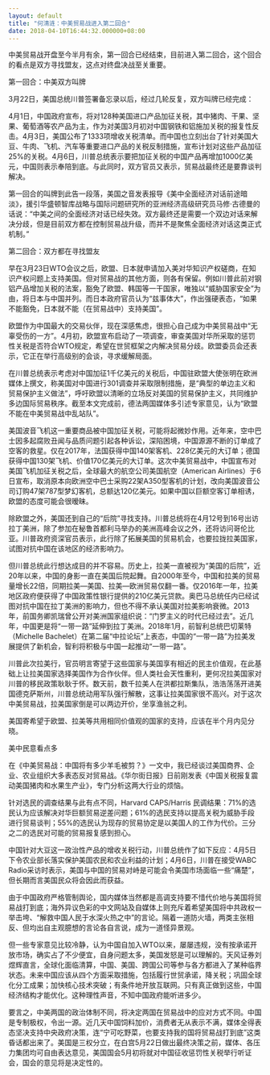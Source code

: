 ```yaml
---
layout: default
title: "何清涟：中美贸易战进入第二回合"
date: 2018-04-10T16:44:32.000000+08:00
---
```


中美贸易战开盘至今半月有余，第一回合已经结束，目前进入第二回合，这个回合的看点是双方寻找盟友，这点对终盘决战至关重要。

第一回合：中美双方叫牌

3月22日，美国总统川普签署备忘录以后，经过几轮反复，双方叫牌已经完成：

4月1日，中国政府宣布，将对128种美国进口产品加征关税，其中猪肉、干果、坚果、葡萄酒等农产品为主，作为对美国3月初对中国钢铁和铝施加关税的报复性反击。4月3日，美国公布了1333项增收关税清单。而中国也立刻出台了针对美国大豆、牛肉、飞机、汽车等重要进口产品的关税反制措施，宣布计划对这些产品加征25%的关税。4月6日，川普总统表示要把加征关税的中国产品再增加1000亿美元，中国则表示奉陪到底。与此同时，双方官员又表示，贸易战最终还是要靠谈判解决。

第一回合的叫牌到此告一段落，美国之音发表报导《美中全面经济对话前途暗淡》，援引华盛顿智库战略与国际问题研究所的亚洲经济高级研究员马修·古德曼的话说：“中美之间的全面经济对话已经失效。双方最终还是需要一个双边对话来解决分歧，但是目前双方都在控制贸易战升级，而并不是聚焦全面经济对话这类正式机制。”

第二回合：双方都在寻找盟友

早在3月23日WTO会议之后，欧盟、日本就申请加入美对华知识产权磋商，在知识产权问题上支持美国。但对贸易战的其他方面，则各有保留。例如川普此前对钢铝产品增加关税的法案，豁免了欧盟、韩国等一干国家，唯独以“威胁国家安全”为由，将日本与中国并列。而日本政府官员认为“兹事体大”，作出强硬表态，“如果不能豁免，日本就不能（在贸易战中）支持美国”。

欧盟作为中国最大的交易伙伴，现在深感焦虑，很担心自己成为中美贸易战中“无辜受伤的一方”。4月初，欧盟宣布启动了一项调查，审查美国对华所采取的惩罚性关税是否符合WTO规定，希望在世贸框架之内解决贸易分歧。欧盟委员会还表示，它正在举行高级别的会谈，寻求缓解局面。

在川普总统表示考虑对中国加征1千亿美元的关税后，中国驻欧盟大使张明在欧洲媒体上撰文，称美国对中国进行301调查并采取限制措施，是“典型的单边主义和贸易保护主义做法”，呼吁欧盟以清晰的立场反对美国的贸易保护主义，共同维护多边国际贸易秩序。截至本文完成前，德法两国媒体多引述专家意见，认为“欧盟不能在中美贸易战中乱站队”。

美国波音飞机这一重要商品被中国加征关税，可能将起微妙作用。近年来，空中巴士因多起腐败丑闻与品质问题引起各种诉讼，深陷困境，中国源源不断的订单成了空客的救星。仅在2017年，法国获得中国140架客机、228亿美元的大订单；德国获得中国130架飞机、价值170亿美元的大订单。这次中美贸易战中，中国宣布对美国飞机加征关税之后，全球最大的航空公司美国航空（American Airlines）于6日宣布，取消原本向欧洲空中巴士采购22架A350型客机的计划，改向美国波音公司订购47架787型梦幻客机，总额达120亿美元。如果中国以巨额空客订单相诱，欧盟的态度可能会很暧昧。

除欧盟之外，美国还到自己的“后院”寻找支持。川普总统将在4月12号到16号出访拉丁美洲，除了参加在秘鲁首都利马举办的美洲高峰会议之外，还将访问哥伦比亚。川普政府资深官员表示，此行除了拓展美国的贸易机会，也要拉拢拉美国家，试图对抗中国在该地区的经济影响力。

但川普总统此行想达成目的并不容易。历史上，拉美一直被视为“美国的后院”，近20年以来，中国的身影一直在美国后院起舞。自2000年至今，中国和拉美的贸易量增长22倍，同期拉美—美国、拉美—欧洲贸易仅翻一番。仅2016年一年，拉美地区政府便获得了中国政策性银行提供的210亿美元贷款。奥巴马总统任内已经试图对抗中国在拉丁美洲的影响力，但也不得不承认美国对拉美影响衰微。2013年，前国务卿凯瑞曾公开对美洲国家组织说：“门罗主义的时代已经过去”。近几年，中国更是将“一带一路”延伸到拉丁美洲。2018年1月，前智利总统巴切莱特（Michelle Bachelet）在第二届“中拉论坛”上表态，中国的“一带一路”为拉美发展提供了新机会，智利将积极与中国一起推动“一带一路”。

川普此次拉美行，官员明言寄望于这些国家与美国享有相近的民主价值观，在此基础上让拉美国家选择美国作为合作伙伴。但人类社会天性重利，更何况拉美国家对川普的移民政策耿耿于怀。数天前，数千拉美人在洪都拉斯集队，浩浩荡荡开进美国德克萨斯州，川普总统动用军队强行解散，这事让拉美国家很不高兴。对于这次中美贸易战，拉美国家倒是可以两边开价，坐享渔翁之利。

美国寄希望于欧盟、拉美等共用相同价值观的国家的支持，应该在半个月内见分晓。

美中民意看点多

在《中美贸易战：中国将有多少羊毛被剪？》一文中，我已经谈过美国商界、企业、农业组织大多表态反对贸易战。《华尔街日报》日前刚发表《中国关税报复震动美国猪肉和水果生产业》，专门分析这两大行业的烦恼。

针对选民的调查结果与此有点不同，Harvard CAPS/Harris 民调结果：71%的选民认为应该解决对华巨额贸易逆差问题；61%的选民支持以提高关税为威胁手段进行贸易谈判；55%的选民认为现存的贸易协定是以美国人的工作为代价。三分之二的选民对可能的贸易报复感到担心。

中国针对大豆这一政治性产品的增收关税行动，川普总统作了如下反应：4月5日下令农业部长落实保护美国农民和农业利益的计划；4月6日，川普在接受WABC Radio采访时表示，美国与中国的贸易对峙是可能会令美国市场面临一些“痛楚”，但长期而言美国民众将会因此而获益。

由于中国政府严格管制舆论，国内媒体当然都是高调支持要不惜代价地与美国将贸易战打到底；海外异议色彩的中文网站及自媒体上则充斥着希望美国将中共政权一举击垮、“解救中国人民于水深火热之中”的言论。隔着一道防火墙，两类主张相反、但均出自主观臆想的言论各自言说，成为一道怪异景观。

但一些专家意见比较冷静，认为中国自加入WTO以来，屡屡违规，没有按承诺开放市场，确实占了不少便宜，自身问题太多，美国发怒是可以理解的。天风证券刘煜辉直言，全球化面临清算，中国、美国、跨国公司等参与各方都进入了某种临界状态。未来中国应该从四个方面采取措施，包括履行世贸承诺，降关税；巩固全球化分工成果；加快核心技术突破；有条件地开放互联网。只有真正做到这些，中国经济结构才能优化。这种理性声音，不知中国政府能听进多少。

要言之，中美两国的政治体制不同，将决定两国在贸易战中的应对方式不同。中国是专制极权，令出一源。近几天中国饲料加价，消费者无从表示不满，媒体全得表态坚决支持中央政府决策，连“宁可吃野菜，也要支持我的国将贸易战打到底”这类昏话都出来了。美国是三权分立，在白宫5月22日做出最终决策之前，媒体、各压力集团均可自由表达意见，美国国会5月初将就对中国征收惩罚性关税举行听证会，国会的意见将是决定性的。

